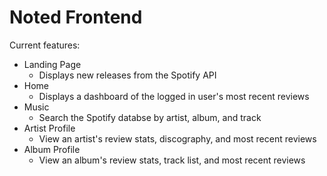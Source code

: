 # Noted Frontend

Current features:
* Landing Page
  - Displays new releases from the Spotify API
* Home
  - Displays a dashboard of the logged in user's most recent reviews
* Music
  - Search the Spotify databse by artist, album, and track
* Artist Profile
  - View an artist's review stats, discography, and most recent reviews
* Album Profile
  - View an album's review stats, track list, and most recent reviews
